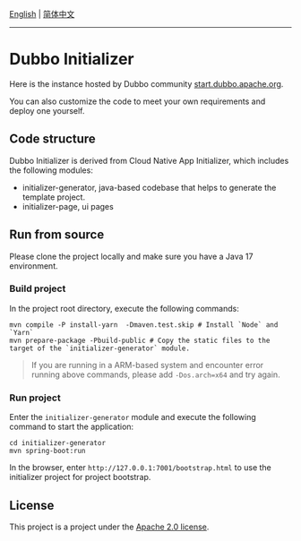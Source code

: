 [English](README.md) | [简体中文](README-zh.md)

---
# Dubbo Initializer
Here is the instance hosted by Dubbo community [start.dubbo.apache.org](https://start.dubbo.apache.org/).

You can also customize the code to meet your own requirements and deploy one yourself.

## Code structure
Dubbo Initializer is derived from Cloud Native App Initializer, which includes the following modules:
* initializer-generator, java-based codebase that helps to generate the template project.
* initializer-page, ui pages

## Run from source
Please clone the project locally and make sure you have a Java 17 environment.

### Build project
In the project root directory, execute the following commands:
```shell
mvn compile -P install-yarn  -Dmaven.test.skip # Install `Node` and `Yarn`
mvn prepare-package -Pbuild-public # Copy the static files to the target of the `initializer-generator` module.
```

> If you are running in a ARM-based system and encounter error running above commands, please add `-Dos.arch=x64` and try again.

### Run project
Enter the `initializer-generator` module and execute the following command to start the application:
```shell
cd initializer-generator
mvn spring-boot:run
```
In the browser, enter `http://127.0.0.1:7001/bootstrap.html` to use the initializer project for project bootstrap.

## License
This project is a project under the [Apache 2.0 license](https://www.apache.org/licenses/LICENSE-2.0.html).